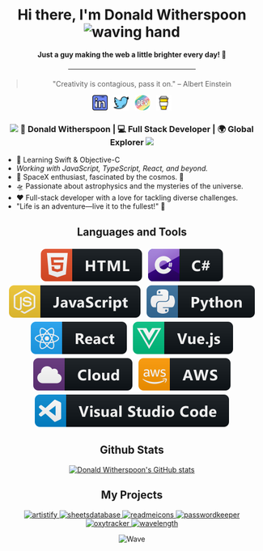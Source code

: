 <div align="center">
  <h1>Hi there, I'm <strong>Donald Witherspoon</strong> <img src="https://media.giphy.com/media/hvRJCLFzcasrR4ia7z/giphy.gif" width="30px" alt="waving hand"></h1>
  <p><strong>Just a guy making the web a little brighter every day! 🌟</strong></p>

  <hr style="width:50%;margin:20px auto;">

  <blockquote>"Creativity is contagious, pass it on." – Albert Einstein</blockquote>
</div>

<p align="center">
   <a href="https://www.linkedin.com/in/donald-witherspoon/"><img height="30" src="https://raw.githubusercontent.com/8bithemant/8bithemant/master/linkedin.png?raw=true" alt="LinkedIn"></a>&nbsp;&nbsp;
   <a href="https://twitter.com/donaldwitherspoon"><img height="30" src="https://raw.githubusercontent.com/8bithemant/8bithemant/master/twitter.png?raw=true" alt="Twitter"></a>&nbsp;&nbsp;
   <a href="https://dev.to/donaldwitherspoon"><img height="30" src="https://raw.githubusercontent.com/8bithemant/8bithemant/master/devto.png?raw=true" alt="Dev.to"></a>&nbsp;&nbsp;
   <a href="https://www.buymeacoffee.com/donaldwitherspoon"><img height="30" src="https://raw.githubusercontent.com/8bithemant/8bithemant/master/coffee.jpg?raw=true" alt="Buy Me a Coffee"></a>
</p>

<div align="center">
  <h3><img src="https://media.giphy.com/media/WUlplcMpOCEmTGBtBW/giphy.gif" width="30"> 🙎 Donald Witherspoon | 💻 Full Stack Developer | 🌍 Global Explorer <img src="https://media.giphy.com/media/WUlplcMpOCEmTGBtBW/giphy.gif" width="30"></h3>
</div>

<ul>
  <li>📝 Learning Swift & Objective-C</li>
  <li><i>Working with JavaScript, TypeScript, React, and beyond.</i></li>
  <li>🔭 SpaceX enthusiast, fascinated by the cosmos. 🌌</li>
  <li>🛸 Passionate about astrophysics and the mysteries of the universe.</li>
  <li>❤️ Full-stack developer with a love for tackling diverse challenges.</li>
  <li>"Life is an adventure—live it to the fullest!" 🌟</li>
</ul>

<h2 align="center">Languages and Tools</h2>
<p align="center">
  <img src="https://raw.githubusercontent.com/8bithemant/8bithemant/master/svg/dev/languages/html.svg" alt="HTML" style="vertical-align:top; margin:4px">
  <img src="https://raw.githubusercontent.com/8bithemant/8bithemant/master/svg/dev/languages/csharp.svg" alt="C#" style="vertical-align:top; margin:4px">
  <img src="https://raw.githubusercontent.com/8bithemant/8bithemant/master/svg/dev/languages/js.svg" alt="JavaScript" style="vertical-align:top; margin:4px">
  <img src="https://raw.githubusercontent.com/8bithemant/8bithemant/master/svg/dev/languages/python.svg" alt="Python" style="vertical-align:top; margin:4px">
  <img src="https://raw.githubusercontent.com/8bithemant/8bithemant/master/svg/dev/frameworks/react.svg" alt="React" style="vertical-align:top; margin:4px">
  <img src="https://raw.githubusercontent.com/8bithemant/8bithemant/master/svg/dev/frameworks/vue.svg" alt="Vue" style="vertical-align:top; margin:4px">
  <img src="https://raw.githubusercontent.com/8bithemant/8bithemant/master/svg/dev/misc/cloud.svg" alt="Cloud" style="vertical-align:top; margin:4px">
  <img src="https://raw.githubusercontent.com/8bithemant/8bithemant/master/svg/dev/services/aws.svg" alt="AWS" style="vertical-align:top; margin:4px">
  <img src="https://raw.githubusercontent.com/8bithemant/8bithemant/master/svg/dev/tools/visualstudio_code.svg" alt="VS Code" style="vertical-align:top; margin:4px">
</p>

<h2 align="center">Github Stats</h2>
<p align="center">
   <a href="https://github.com/anuraghazra/github-readme-stats"> 
      <img src="https://github-readme-stats.vercel.app/api?username=donaldwitherspoon&show_icons=true&theme=radical" alt="Donald Witherspoon's GitHub stats">
   </a>
</p>

<h2 align="center">My Projects</h2>
<p align="center">
  <a href="https://rahul-jha98.github.io/Artistify.ai/" target="_blank"> <img alt="artistify" src="./projects/artistify.svg" height="68"> </a>
  <a href="https://rahul-jha98.github.io/sheets-database/" target="_blank"> <img alt="sheetsdatabase" src="./projects/sheetsdatabase.svg" height="68"> </a>
  <a href="https://github.com/rahul-jha98/README_icons" target="_blank"> <img alt="readmeicons" src="./projects/readmeicons.svg" height="68"> </a>
  <a href="https://thepasswordkeeper.netlify.app/" target="_blank"> <img alt="passwordkeeper" src="./projects/passwordkeeper.svg" height="68"> </a>
  <a href="https://github.com/rahul-jha98/PasswordKeeper" target="_blank"> <img alt="oxytracker" src="./projects/oxytracker.svg" height="68"> </a>
  <a href="https://wavelengths.netlify.app/" target="_blank"> <img alt="wavelength" src="./projects/wavelength.svg" height="68"> </a>
</p>

<p align="center">
   <img src="https://raw.githubusercontent.com/mayhemantt/mayhemantt/Update/svg/Bottom.svg" alt="Wave">
</p>

